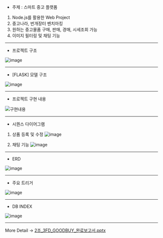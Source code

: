 - 주제 : 스마트 중고 플랫폼
1. Node.js를 활용한 Web Project
2. 중고나라, 번개장터 벤치마킹
3. 원하는 중고물품 구매, 판매, 경매, 시세조회 가능
4. 이미지 필터링 및 채팅 기능

-----------------------------------
- 프로젝트 구조

![image](https://github.com/user-attachments/assets/0da90d99-1f2a-4465-9347-5937c21ffeaf)

-----------------------------------
- [FLASK] 모델 구조

![image](https://github.com/user-attachments/assets/2b8a3324-9587-4460-b558-07a7c815eab5)

-----------------------------------
- 프로젝트 구현 내용

![구현내용](https://github.com/user-attachments/assets/116ad5e3-a473-4805-b51a-b4ea29328c1e)

-----------------------------------
- 시퀀스 다이어그램

1. 상품 등록 및 수정
![image](https://github.com/user-attachments/assets/9c6caeca-196b-4b46-926d-f2dbb8147c2e)

2. 채팅 기능
![image](https://github.com/user-attachments/assets/ba472c6f-f498-4a1f-b811-08b76a39fdbf)

-----------------------------------
- ERD

![image](https://github.com/user-attachments/assets/9776514b-a40a-46ec-ba3c-cdfebb912ac5)

-----------------------------------
- 주요 트리거

![image](https://github.com/user-attachments/assets/3e412f63-0b0b-4be4-8f56-18b264f173af)

-----------------------------------
- DB INDEX

![image](https://github.com/user-attachments/assets/e33867d6-abb7-4911-9b16-f54be39fd71e)

-----------------------------------
More Detail →
[2조_3FD_GOODBUY_완료보고서.pptx](https://github.com/user-attachments/files/17793042/2._3FD_GOODBUY_.pptx)
